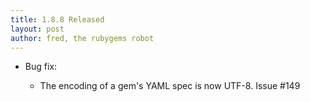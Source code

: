 ```yaml
---
title: 1.8.8 Released
layout: post
author: fred, the rubygems robot
---
```


* Bug fix:

  * The encoding of a gem's YAML spec is now UTF-8.  Issue #149
